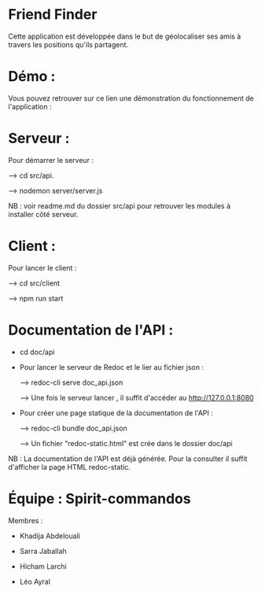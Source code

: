 # Friend Finder 

Cette application est développée dans le but de géolocaliser ses amis à travers les positions qu'ils partagent. 

# Démo : 

Vous pouvez retrouver sur ce lien une démonstration du fonctionnement de l'application : 

# Serveur : 

Pour démarrer le serveur : 

--> cd src/api.

--> nodemon server/server.js

NB : voir readme.md du dossier src/api pour retrouver les modules à installer côté serveur.

# Client :

Pour lancer le client : 

--> cd src/client

--> npm run start


 # Documentation de l'API : 
 
  - cd doc/api 
  - Pour lancer le serveur de Redoc et le lier au fichier json : 
  
  
      --> redoc-cli serve doc_api.json 
      
      
      --> Une fois le serveur lancer , il suffit d'accéder au http://127.0.0.1:8080
 
 - Pour créer une page statique de la documentation de l'API : 
 
 
      --> redoc-cli bundle doc_api.json
      
      
      --> Un fichier "redoc-static.html" est crée dans le dossier doc/api
      
  NB : La documentation de l'API est déjà générée. Pour la consulter il suffit d'afficher la page HTML redoc-static.

# Équipe : Spirit-commandos

Membres : 

- Khadija Abdelouali

- Sarra Jaballah

- Hicham Larchi 

- Léo Ayral
